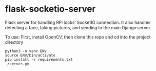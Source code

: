 # flask-socketio-server
Flask server for handling RPi locks' SocketIO connection.
It also handles detecting a face, taking pictures, and sending to the main
Django server.

To use:
First, install OpenCV, then clone this repo and cd into the project directory

```
python3 -m venv ENV
source ENV/bin/activate
pip install -r requirements.txt
./server.py
```

